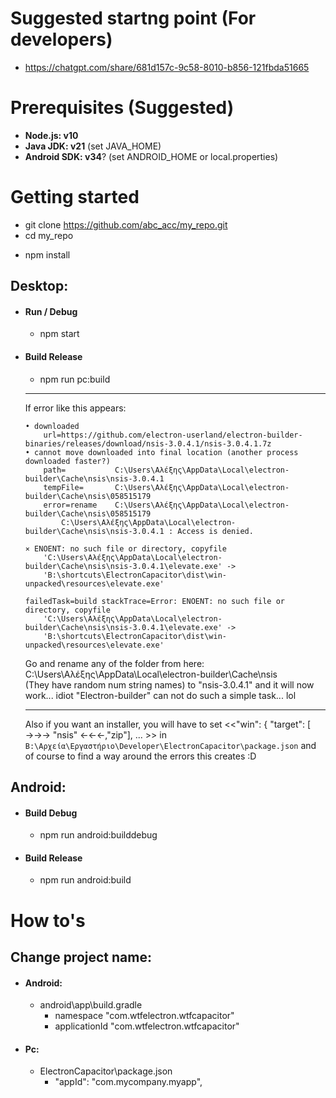 # Suggested startng point (For developers)
- https://chatgpt.com/share/681d157c-9c58-8010-b856-121fbda51665

# Prerequisites (Suggested)

- **Node.js: v10**
- **Java JDK: v21** (set JAVA_HOME)
- **Android SDK: v34**? (set ANDROID_HOME or local.properties)

# Getting started
- git clone https://github.com/abc_acc/my_repo.git
- cd my_repo

<!-- Switch to the correct Node version (assumes .nvmrc exists) -->
<!-- - nvm install -->
<!-- - nvm use -->

- npm install


## Desktop:
- #### Run / Debug
	- npm start  
- #### Build Release
	- npm run pc:build
	
	---
	
	If error like this appears:
	```
	• downloaded
		url=https://github.com/electron-userland/electron-builder-binaries/releases/download/nsis-3.0.4.1/nsis-3.0.4.1.7z
	• cannot move downloaded into final location (another process downloaded faster?)
		path=			C:\Users\Αλέξης\AppData\Local\electron-builder\Cache\nsis\nsis-3.0.4.1
		tempFile=		C:\Users\Αλέξης\AppData\Local\electron-builder\Cache\nsis\058515179
		error=rename 	C:\Users\Αλέξης\AppData\Local\electron-builder\Cache\nsis\058515179
			C:\Users\Αλέξης\AppData\Local\electron-builder\Cache\nsis\nsis-3.0.4.1 : Access is denied.
			
	⨯ ENOENT: no such file or directory, copyfile
		'C:\Users\Αλέξης\AppData\Local\electron-builder\Cache\nsis\nsis-3.0.4.1\elevate.exe' ->
		'B:\shortcuts\ElectronCapacitor\dist\win-unpacked\resources\elevate.exe'

	failedTask=build stackTrace=Error: ENOENT: no such file or directory, copyfile
		'C:\Users\Αλέξης\AppData\Local\electron-builder\Cache\nsis\nsis-3.0.4.1\elevate.exe' ->
		'B:\shortcuts\ElectronCapacitor\dist\win-unpacked\resources\elevate.exe'
	```
	Go and rename any of the folder from here: C:\Users\Αλέξης\AppData\Local\electron-builder\Cache\nsis\
	(They have random num string names) to "nsis-3.0.4.1" and it will now work... idiot "Electron-builder" can not do such a simple task... lol
	
	---
	
	Also if you want an installer, you will have to set <<"win": { "target": [ →→→ "nsis" ←←←,"zip"], ... >> in ```B:\Αρχεία\Εργαστήριο\Developer\ElectronCapacitor\package.json``` and of course to find a way around the errors this creates :D
	
## Android:
- #### Build Debug
	- npm run android:builddebug
- #### Build Release
	- npm run android:build


# How to's

## Change project name:
- #### Android:
	- android\app\build.gradle
		- namespace "com.wtfelectron.wtfcapacitor"
		- applicationId "com.wtfelectron.wtfcapacitor"
- #### Pc:
	- ElectronCapacitor\package.json
		- "appId": "com.mycompany.myapp",